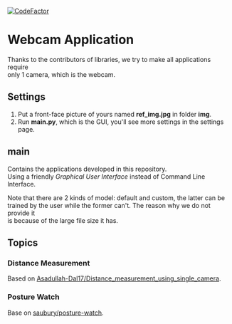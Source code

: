 [![CodeFactor](https://www.codefactor.io/repository/github/lai-yt/webcam-applications/badge)](https://www.codefactor.io/repository/github/lai-yt/webcam-applications)

# Webcam Application

Thanks to the contributors of libraries, we try to make all applications require \
only 1 camera, which is the webcam.

## Settings

1. Put a front-face picture of yours named **ref_img.jpg** in folder **img**.
1. Run **main.py**, which is the GUI, you'll see more settings in the settings page.

## main

Contains the applications developed in this repository. \
Using a friendly *Graphical User Interface* instead of Command Line Interface.

Note that there are 2 kinds of model: default and custom, the latter can be \
trained by the user while the former can't. The reason why we do not provide it \
is because of the large file size it has.

## Topics

### Distance Measurement

Based on [Asadullah-Dal17/Distance_measurement_using_single_camera](https://github.com/Asadullah-Dal17/Distance_measurement_using_single_camera).

### Posture Watch

Base on [saubury/posture-watch](https://github.com/saubury/posture-watch).

